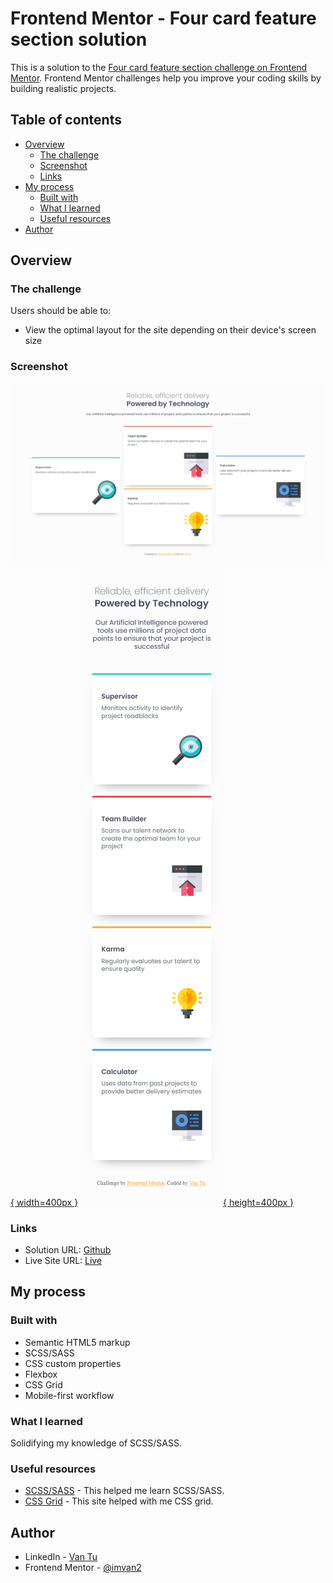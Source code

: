 # Frontend Mentor - Four card feature section solution

This is a solution to the [Four card feature section challenge on Frontend Mentor](https://www.frontendmentor.io/challenges/four-card-feature-section-weK1eFYK). Frontend Mentor challenges help you improve your coding skills by building realistic projects.

## Table of contents

- [Overview](#overview)
  - [The challenge](#the-challenge)
  - [Screenshot](#screenshot)
  - [Links](#links)
- [My process](#my-process)
  - [Built with](#built-with)
  - [What I learned](#what-i-learned)
  - [Useful resources](#useful-resources)
- [Author](#author)

## Overview

### The challenge

Users should be able to:

- View the optimal layout for the site depending on their device's screen size

### Screenshot

[![Desktop](images/four-card-feature-desktop.png){ width=400px }](images/four-card-feature-desktop.png)
[![Mobile](images/four-card-feature-mobile.png){ height=400px }](images/four-card-feature-mobile.png)

### Links

- Solution URL: [Github](https://github.com/imvan2/four-card-feature)
- Live Site URL: [Live](https://imvan2.github.io/four-card-feature/)

## My process

### Built with

- Semantic HTML5 markup
- SCSS/SASS
- CSS custom properties
- Flexbox
- CSS Grid
- Mobile-first workflow

### What I learned

Solidifying my knowledge of SCSS/SASS.

### Useful resources

- [SCSS/SASS](https://sass-lang.com/guide/) - This helped me learn SCSS/SASS.
- [CSS Grid](https://css-tricks.com/snippets/css/complete-guide-grid/) - This site helped with me CSS grid.

## Author

- LinkedIn - [Van Tu](https://www.linkedin.com/in/van-tu/)
- Frontend Mentor - [@imvan2](https://www.frontendmentor.io/profile/imvan2)
